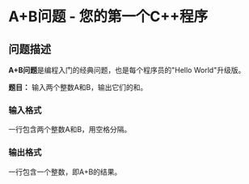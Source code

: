 # A+B问题 - 您的第一个C++程序

## 问题描述


**A+B问题**是编程入门的经典问题，也是每个程序员的"Hello World"升级版。

**题目：** 输入两个整数A和B，输出它们的和。

### 输入格式
一行包含两个整数A和B，用空格分隔。

### 输出格式  
一行包含一个整数，即A+B的结果。
